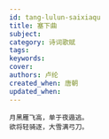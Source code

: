 ```yaml
---
id: tang-lulun-saixiaqu
title: 塞下曲
subject: 
category: 诗词歌赋
tags: 
keywords: 
cover: 
authors: 卢纶
created_when: 唐朝
updated_when: 
---
```


```
月黑雁飞高，单于夜遁逃。
欲将轻骑逐，大雪满弓刀。
```
